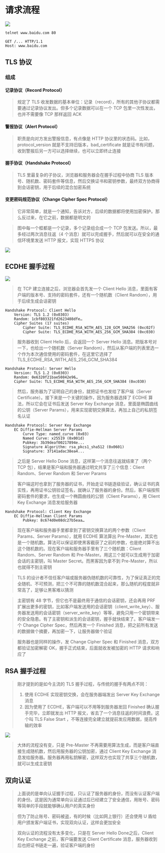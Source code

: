 # 请求流程

![](media/16622564238903/16622564437502.jpg)

```
telnet www.baidu.com 80

GET /... HTTP/1.1
Host: www.baidu.com
```

## TLS 协议
### 组成
#### 记录协议（Record Protocol）
> 规定了 TLS 收发数据的基本单位：记录（record），所有的其他子协议都需要通过记录协议发出。但多个记录数据可以在一个 TCP 包里一次性发出，也并不需要像 TCP 那样返回 ACK

#### 警报协议（Alert Protocol）
> 职责是向对方发出警报信息，有点像是 HTTP 协议里的状态码。比如，protocol_version 就是不支持旧版本，bad_certificate 就是证书有问题，收到警报后另一方可以选择继续，也可以立即终止连接

#### 握手协议（Handshake Protocol）
> TLS 里最复杂的子协议，浏览器和服务器会在握手过程中协商 TLS 版本号、随机数、密码套件等信息，然后交换证书和密钥参数，最终双方协商得到会话密钥，用于后续的混合加密系统

#### 变更密码规范协议（Change Cipher Spec Protocol）
> 它非常简单，就是一个通知，告诉对方，后续的数据都将使用加密保护。那么反过来，在它之前，数据都是明文的

> 图中每一个框都是一个记录，多个记录组合成一个 TCP 包发送。所以，最多经过两次消息往返（4 个消息）就可以完成握手，然后就可以在安全的通信环境里发送 HTTP 报文，实现 HTTPS 协议

![](media/16622564238903/16622565490095.jpg)

## ECDHE 握手过程

![](media/16622564238903/16622565739753.jpg)

> 在 TCP 建立连接之后，浏览器会首先发一个 Client Hello 消息，里面有客户端的版本号、支持的密码套件，还有一个随机数（Client Random），用于后续生成会话密钥

```
Handshake Protocol: Client Hello
    Version: TLS 1.2 (0x0303)
    Random: 1cbf803321fd2623408dfe…
    Cipher Suites (17 suites)
        Cipher Suite: TLS_ECDHE_RSA_WITH_AES_128_GCM_SHA256 (0xc02f)
        Cipher Suite: TLS_ECDHE_RSA_WITH_AES_256_GCM_SHA384 (0xc030)
```

> 服务器收到 Client Hello 后，会返回一个 Server Hello 消息。把版本号对一下，也给出一个随机数（Server Random），然后从客户端的列表里选一个作为本次通信使用的密码套件，在这里它选择了 TLS_ECDHE_RSA_WITH_AES_256_GCM_SHA384

```
Handshake Protocol: Server Hello
    Version: TLS 1.2 (0x0303)
    Random: 0e6320f21bae50842e96…
    Cipher Suite: TLS_ECDHE_RSA_WITH_AES_256_GCM_SHA384 (0xc030)
```

> 然后，服务器为了证明自己的身份，就把证书也发给了客户端（Server Certificate）。接下来是一个关键的操作，因为服务器选择了 ECDHE 算法，所以它会在证书后发送 Server Key Exchange 消息，里面是椭圆曲线的公钥（Server Params），用来实现密钥交换算法，再加上自己的私钥签名认证

```
Handshake Protocol: Server Key Exchange
    EC Diffie-Hellman Server Params
        Curve Type: named_curve (0x03)
        Named Curve: x25519 (0x001d)
        Pubkey: 3b39deaf00217894e...
        Signature Algorithm: rsa_pkcs1_sha512 (0x0601)
        Signature: 37141adac38ea4...
```

> 之后是 Server Hello Done 消息，这样第一个消息往返就结束了（两个 TCP 包），结果是客户端和服务器通过明文共享了三个信息：Client Random、Server Random 和 Server Params

> 客户端这时也拿到了服务器的证书，开始走证书链逐级验证，确认证书的真实性，再用证书公钥验证签名，就确认了服务器的身份。然后，客户端按照密码套件的要求，也生成一个椭圆曲线的公钥（Client Params），用 Client Key Exchange 消息发给服务器

```
Handshake Protocol: Client Key Exchange
    EC Diffie-Hellman Client Params
        Pubkey: 8c674d0e08dc27b5eaa…
```

> 现在客户端和服务器手里都拿到了密钥交换算法的两个参数（Client Params、Server Params），就用 ECDHE 算法算出 Pre-Master，其实也是一个随机数。算法可以保证即使黑客截获了之前的参数，也是绝对算不出这个随机数的。现在客户端和服务器手里有了三个随机数：Client Random、Server Random 和 Pre-Master。用这三个就可以生成用于加密会话的主密钥，叫 Master Secret。而黑客因为拿不到 Pre-Master，所以也就得不到主密钥

> TLS 的设计者不信任客户端或服务器伪随机数的可靠性，为了保证真正的完全随机、不可预测，把三个不可靠的随机数混合起来，那么随机的程度就非常高了，足够让黑客难以猜测

> 主密钥有 48 字节，但它也不是最终用于通信的会话密钥，还会再用 PRF 扩展出更多的密钥，比如客户端发送用的会话密钥（client_write_key）、服务器发送用的会话密钥（server_write_key）等等，避免只用一个密钥带来的安全隐患。有了主密钥和派生的会话密钥，握手就快结束了。客户端发一个 Change Cipher Spec，然后再发一个 Finished 消息，把之前所有发送的数据做个摘要，再加密一下，让服务器做个验证

> 服务器也是同样的操作，发 Change Cipher Spec 和 Finished 消息，双方都验证加密解密 OK，握手正式结束，后面就收发被加密的 HTTP 请求和响应了

## RSA 握手过程
> 刚才提到的是如今主流的 TLS 握手过程，与传统的握手有两点不同：
> 1. 使用 ECDHE 实现密钥交换，会在服务器端发出 Server Key Exchange 消息
> 2. 因为使用了 ECDHE，客户端可以不用等到服务器发回 Finished 确认握手完毕，立即就发出 HTTP 报文，省去了一个消息往返的时间浪费。这个叫 TLS False Start ，不等连接完全建立就提前发应用数据，提高传输的效率

![](media/16622564238903/16622566812394.jpg)

> 大体的流程没有变，只是 Pre-Master 不再需要用算法生成，而是客户端直接生成随机数，然后用服务器的公钥加密，通过 Client Key Exchange 消息发给服务器。服务器再用私钥解密，这样双方也实现了共享三个随机数，就可以生成主密钥

## 双向认证
> 上面说的是单向认证握手过程，只认证了服务器的身份，而没有认证客户端的身份。这是因为通常单向认证通过后已经建立了安全通信，用账号、密码等简单的手段就能够确认用户的真实身份

> 但为了防止账号、密码被盗，有的时候（比如网上银行）还会使用 U 盾给用户颁发客户端证书，实现双向认证，这样会更加安全

> 双向认证的流程没有太多变化，只是在 Server Hello Done之后，Client Key Exchange 之前，客户端要发送 Client Certificate 消息，服务器收到后也把证书链走一遍，验证客户端的身份